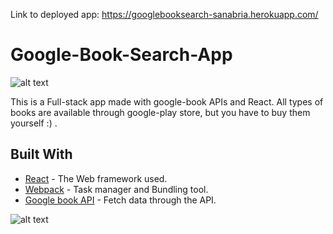 Link to deployed app: https://googlebooksearch-sanabria.herokuapp.com/

# Google-Book-Search-App

![alt text](https://res.cloudinary.com/bootcamp2019/image/upload/v1555447486/googleBookScreenShot.png)

This is a Full-stack app made with google-book APIs and React. All types of books are available through google-play store, but you have to buy them yourself :) .


## Built With

* [React](https://github.com/facebook/react) - The Web framework used.
* [Webpack](https://webpack.js.org) - Task manager and Bundling tool.
* [Google book API](https://developers.google.com/books/docs/v1/getting_started) - Fetch data through the API.


![alt text](https://res.cloudinary.com/bootcamp2019/image/upload/v1555447494/googleBookScreenShot1.png)

